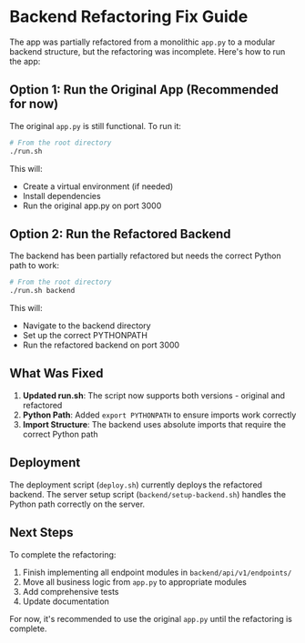 # Backend Refactoring Fix Guide

The app was partially refactored from a monolithic `app.py` to a modular backend structure, but the refactoring was incomplete. Here's how to run the app:

## Option 1: Run the Original App (Recommended for now)

The original `app.py` is still functional. To run it:

```bash
# From the root directory
./run.sh
```

This will:
- Create a virtual environment (if needed)
- Install dependencies
- Run the original app.py on port 3000

## Option 2: Run the Refactored Backend

The backend has been partially refactored but needs the correct Python path to work:

```bash
# From the root directory
./run.sh backend
```

This will:
- Navigate to the backend directory
- Set up the correct PYTHONPATH
- Run the refactored backend on port 3000

## What Was Fixed

1. **Updated run.sh**: The script now supports both versions - original and refactored
2. **Python Path**: Added `export PYTHONPATH` to ensure imports work correctly
3. **Import Structure**: The backend uses absolute imports that require the correct Python path

## Deployment

The deployment script (`deploy.sh`) currently deploys the refactored backend. The server setup script (`backend/setup-backend.sh`) handles the Python path correctly on the server.

## Next Steps

To complete the refactoring:
1. Finish implementing all endpoint modules in `backend/api/v1/endpoints/`
2. Move all business logic from `app.py` to appropriate modules
3. Add comprehensive tests
4. Update documentation

For now, it's recommended to use the original `app.py` until the refactoring is complete.